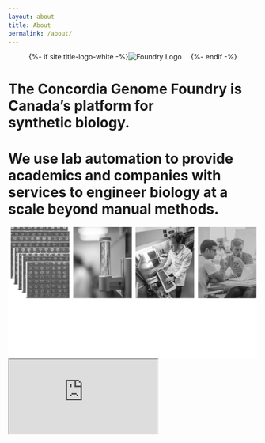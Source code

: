 ```yaml
---
layout: about
title: About
permalink: /about/
---
```


<div class="row" style="display: flex; align-items: center; justify-content: center">
    {%- if site.title-logo-white -%}
        <img src="{{ site.title-logo-white | relative_url }}" style="width: 25%; alignment: center" alt="Foundry Logo">
    {%- endif -%}
</div>
<div class="about-center-title">
    <h1>
        The Concordia Genome Foundry is Canada’s platform for <br>synthetic biology.
    </h1>
</div> 
<div class="about-info-text">
    <h1>
    We use lab automation to provide academics and companies with services to engineer biology at a scale beyond manual methods.
    </h1>
</div>
<div class="row" style="display: flex; align-items: center; justify-content: center">
    <img src="/assets/images/bw_about.svg" style="width: 100%; alignment: center" alt="Foundry Lab">
</div>
<div class="row">
    <div class="col-3"></div>
    <div class="col-6">
        <div class="video-container">
            <iframe src="https://www.youtube.com/embed/pxanF3hZ4wk" allow="accelerometer; autoplay; clipboard-write; encrypted-media; gyroscope; picture-in-picture" allowfullscreen> </iframe>
        </div>
    </div>
    <div class="col-3"></div>
</div>
